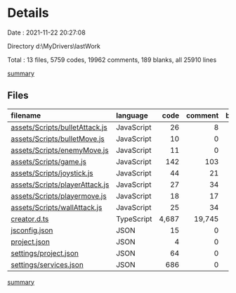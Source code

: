 # Details

Date : 2021-11-22 20:27:08

Directory d:\MyDrivers\lastWork

Total : 13 files,  5759 codes, 19962 comments, 189 blanks, all 25910 lines

[summary](results.md)

## Files
| filename | language | code | comment | blank | total |
| :--- | :--- | ---: | ---: | ---: | ---: |
| [assets/Scripts/bulletAttack.js](/assets/Scripts/bulletAttack.js) | JavaScript | 26 | 8 | 1 | 35 |
| [assets/Scripts/bulletMove.js](/assets/Scripts/bulletMove.js) | JavaScript | 10 | 0 | 1 | 11 |
| [assets/Scripts/enemyMove.js](/assets/Scripts/enemyMove.js) | JavaScript | 11 | 0 | 3 | 14 |
| [assets/Scripts/game.js](/assets/Scripts/game.js) | JavaScript | 142 | 103 | 8 | 253 |
| [assets/Scripts/joystick.js](/assets/Scripts/joystick.js) | JavaScript | 44 | 21 | 7 | 72 |
| [assets/Scripts/playerAttack.js](/assets/Scripts/playerAttack.js) | JavaScript | 27 | 34 | 13 | 74 |
| [assets/Scripts/playermove.js](/assets/Scripts/playermove.js) | JavaScript | 18 | 17 | 9 | 44 |
| [assets/Scripts/wallAttack.js](/assets/Scripts/wallAttack.js) | JavaScript | 25 | 34 | 13 | 72 |
| [creator.d.ts](/creator.d.ts) | TypeScript | 4,687 | 19,745 | 133 | 24,565 |
| [jsconfig.json](/jsconfig.json) | JSON | 15 | 0 | 0 | 15 |
| [project.json](/project.json) | JSON | 4 | 0 | 0 | 4 |
| [settings/project.json](/settings/project.json) | JSON | 64 | 0 | 0 | 64 |
| [settings/services.json](/settings/services.json) | JSON | 686 | 0 | 1 | 687 |

[summary](results.md)